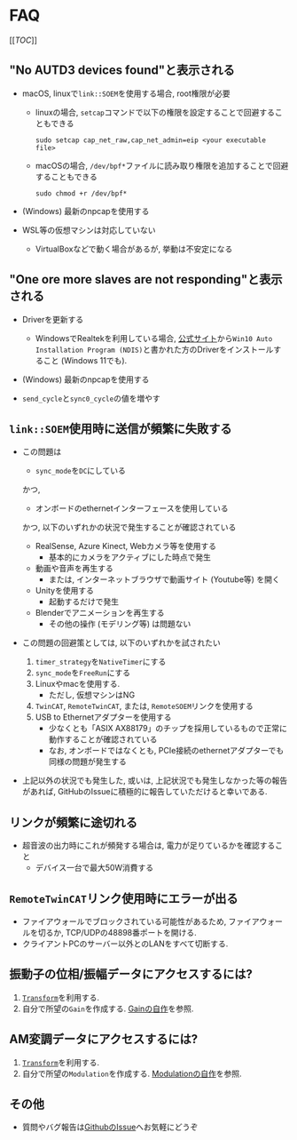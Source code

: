 # FAQ

[[_TOC_]]

## "No AUTD3 devices found"と表示される

- macOS, linuxで`link::SOEM`を使用する場合, root権限が必要

   - linuxの場合, `setcap`コマンドで以下の権限を設定することで回避することもできる
   
      ```shell
      sudo setcap cap_net_raw,cap_net_admin=eip <your executable file>
      ```

   - macOSの場合, `/dev/bpf*`ファイルに読み取り権限を追加することで回避することもできる
   
      ```shell
      sudo chmod +r /dev/bpf*
      ```

- (Windows) 最新のnpcapを使用する

- WSL等の仮想マシンは対応していない
   - VirtualBoxなどで動く場合があるが, 挙動は不安定になる

## "One ore more slaves are not responding"と表示される

- Driverを更新する
   - WindowsでRealtekを利用している場合, [公式サイト](https://www.realtek.com/ja/component/zoo/category/network-interface-controllers-10-100-1000m-gigabit-ethernet-pci-express-software)から`Win10 Auto Installation Program (NDIS)`と書かれた方のDriverをインストールすること (Windows 11でも).

- (Windows) 最新のnpcapを使用する

- `send_cycle`と`sync0_cycle`の値を増やす

## `link::SOEM`使用時に送信が頻繁に失敗する

- この問題は
   * `sync_mode`を`DC`にしている

   かつ,

   * オンボードのethernetインターフェースを使用している

  かつ, 以下のいずれかの状況で発生することが確認されている

   * RealSense, Azure Kinect, Webカメラ等を使用する
      * 基本的にカメラをアクティブにした時点で発生
   * 動画や音声を再生する
      * または, インターネットブラウザで動画サイト (Youtube等) を開く
   * Unityを使用する
      * 起動するだけで発生
   * Blenderでアニメーションを再生する
      * その他の操作 (モデリング等) は問題ない

- この問題の回避策としては, 以下のいずれかを試されたい
  1. `timer_strategy`を`NativeTimer`にする
  1. `sync_mode`を`FreeRun`にする
  1. Linuxやmacを使用する.
     - ただし, 仮想マシンはNG
  1. `TwinCAT`, `RemoteTwinCAT`, または, `RemoteSOEM`リンクを使用する
  1. USB to Ethernetアダプターを使用する
     - 少なくとも「ASIX AX88179」のチップを採用しているもので正常に動作することが確認されている
     - なお, オンボードではなくとも, PCIe接続のethernetアダプターでも同様の問題が発生する

- 上記以外の状況でも発生した, 或いは, 上記状況でも発生しなかった等の報告があれば, GitHubのIssueに積極的に報告していただけると幸いである.

## リンクが頻繁に途切れる

- 超音波の出力時にこれが頻発する場合は, 電力が足りているかを確認すること
   - デバイス一台で最大50W消費する

## `RemoteTwinCAT`リンク使用時にエラーが出る

- ファイアウォールでブロックされている可能性があるため, ファイアウォールを切るか, TCP/UDPの48898番ポートを開ける.
- クライアントPCのサーバー以外とのLANをすべて切断する.

## 振動子の位相/振幅データにアクセスするには?

1. [`Transform`](../gain/transform.md)を利用する.
1. 自分で所望の`Gain`を作成する. [Gainの自作](../advanced/custom_gain.md)を参照.

## AM変調データにアクセスするには?

1. [`Transform`](../modulation/transform.md)を利用する.
1. 自分で所望の`Modulation`を作成する. [Modulationの自作](../advanced/custom_modulation.md)を参照.

## その他

- 質問やバグ報告は[GithubのIssue](https://github.com/shinolab/autd3/issues)へお気軽にどうぞ
